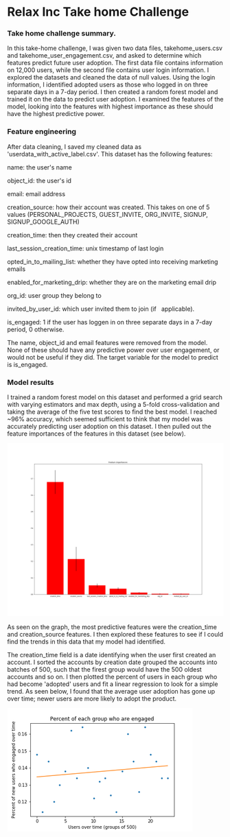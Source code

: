 # Relax Inc Take home Challenge

### Take home challenge summary.
In this take-home challenge, I was given two data files, takehome_users.csv and takehome_user_engagement.csv, and asked to determine which features predict future user adoption. The first data file contains information on 12,000 users, while the second file contains user login information. I explored the datasets and cleaned the data of null values. Using the login information, I identified adopted users as those who logged in on three separate days in a 7-day period. I then created a random forest model and trained it on the data to predict user adoption. I examined the features of the model, looking into the features with highest importance as these should have the highest predictive power.

### Feature engineering

After data cleaning, I saved my cleaned data as 'userdata_with_active_label.csv'. This dataset has the following features: 

 name: the user's name
 
 object_id: the user's id
 
 email: email address
 
 creation_source: how their account was created. This takes on one of 5 values (PERSONAL_PROJECTS, GUEST_INVITE, ORG_INVITE, SIGNUP, SIGNUP_GOOGLE_AUTH)
 
 creation_time: then they created their account
 
 last_session_creation_time: unix timestamp of last login
 
 opted_in_to_mailing_list: whether they have opted into receiving marketing emails
 
 enabled_for_marketing_drip: whether they are on the marketing email drip
 
 org_id: user group they belong to
 
 invited_by_user_id: which user invited them to join (if   applicable).
 
 is_engaged: 1 if the user has loggen in on three separate days in a 7-day period, 0 otherwise.
 
 The name, object_id and email features were removed from the model. None of these should have any predictive power over user engagement, or would not be useful if they did. The target variable for the model to predict is is_engaged.


### Model results

I trained a random forest model on this dataset and performed a grid search with varying estimators and max depth, using a 5-fold cross-validation and taking the average of the five test scores to find the best model. I reached ~96% accuracy, which seemed sufficient to think that my model was accurately predicting user adoption on this dataset. I then pulled out the feature importances of the features in this dataset (see below).

![Feature importances, sorted.](graphs/Feature_importances_of_Random_Forest.png?raw=true "Feature importances")

As seen on the graph, the most predictive features were the creation_time and creation_source features. I then explored these features to see if I could find the trends in this data that my model had identified.

The creation_time field is a date identifying when the user first created an account. I sorted the accounts by creation date grouped the accounts into batches of 500, such that the firest group would have the 500 oldest accounts and so on. I then plotted the percent of users in each group who had become 'adopted' users and fit a linear regression to look for a simple trend. As seen below, I found that the average user adoption has gone up over time; newer users are more likely to adopt the product.

![% user adoption over time.](graphs/engage_pct_over_time.png?raw=true "Percent user adoption over time")
